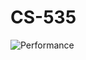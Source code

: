 # CS-535
![Performance](https://github.com/shenmemingzine/CS-535/blob/master/performance%20files/best%20performace.png)
